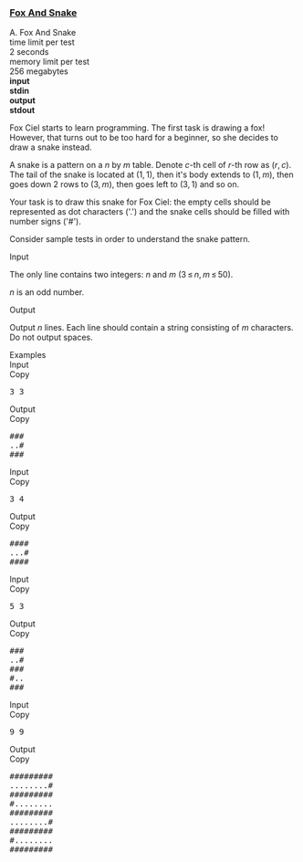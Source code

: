<h3><a href="https://codeforces.com/contest/510/problem/A" target="_blank" rel="noopener noreferrer">Fox And Snake</a></h3>

<div class="header"><div class="title">A. Fox And Snake</div><div class="time-limit"><div class="property-title">time limit per test</div>2 seconds</div><div class="memory-limit"><div class="property-title">memory limit per test</div>256 megabytes</div><div class="input-file input-standard" style="font-weight: bold"><div class="property-title">input</div>stdin</div><div class="output-file output-standard" style="font-weight: bold"><div class="property-title">output</div>stdout</div></div><div><p>Fox Ciel starts to learn programming. The first task is drawing a fox! However, that turns out to be too hard for a beginner, so she decides to draw a snake instead.</p><p>A snake is a pattern on a <span class="tex-span"><i>n</i></span> by <span class="tex-span"><i>m</i></span> table. Denote <span class="tex-span"><i>c</i></span>-th cell of <span class="tex-span"><i>r</i></span>-th row as <span class="tex-span">(<i>r</i>, <i>c</i>)</span>. The tail of the snake is located at <span class="tex-span">(1, 1)</span>, then it's body extends to <span class="tex-span">(1, <i>m</i>)</span>, then goes down <span class="tex-span">2</span> rows to <span class="tex-span">(3, <i>m</i>)</span>, then goes left to <span class="tex-span">(3, 1)</span> and so on.</p><p>Your task is to draw this snake for Fox Ciel: the empty cells should be represented as dot characters ('<span class="tex-font-style-tt">.</span>') and the snake cells should be filled with number signs ('<span class="tex-font-style-tt">#</span>').</p><p>Consider sample tests in order to understand the snake pattern.</p></div><div class="input-specification"><div class="section-title">Input</div><p>The only line contains two integers: <span class="tex-span"><i>n</i></span> and <span class="tex-span"><i>m</i></span> (<span class="tex-span">3 ≤ <i>n</i>, <i>m</i> ≤ 50</span>). </p><p><span class="tex-span"><i>n</i></span> is an <span class="tex-font-style-bf">odd</span> number.</p></div><div class="output-specification"><div class="section-title">Output</div><p>Output <span class="tex-span"><i>n</i></span> lines. Each line should contain a string consisting of <span class="tex-span"><i>m</i></span> characters. Do not output spaces.</p></div><div class="sample-tests"><div class="section-title">Examples</div><div class="sample-test"><div class="input"><div class="title">Input<div title="Copy" data-clipboard-target="#id009342427411913693" id="id008800550108176826" class="input-output-copier">Copy</div></div><pre id="id009342427411913693">3 3<br></pre></div><div class="output"><div class="title">Output<div title="Copy" data-clipboard-target="#id002726351375070867" id="id008279500563894058" class="input-output-copier">Copy</div></div><pre id="id002726351375070867">###<br>..#<br>###<br></pre></div><div class="input"><div class="title">Input<div title="Copy" data-clipboard-target="#id000988498402031176" id="id008593492588343319" class="input-output-copier">Copy</div></div><pre id="id000988498402031176">3 4<br></pre></div><div class="output"><div class="title">Output<div title="Copy" data-clipboard-target="#id008477288613590473" id="id001478473130332607" class="input-output-copier">Copy</div></div><pre id="id008477288613590473">####<br>...#<br>####<br></pre></div><div class="input"><div class="title">Input<div title="Copy" data-clipboard-target="#id007194257103577014" id="id00748580829399844" class="input-output-copier">Copy</div></div><pre id="id007194257103577014">5 3<br></pre></div><div class="output"><div class="title">Output<div title="Copy" data-clipboard-target="#id006818646979520114" id="id00272305885609164" class="input-output-copier">Copy</div></div><pre id="id006818646979520114">###<br>..#<br>###<br>#..<br>###<br></pre></div><div class="input"><div class="title">Input<div title="Copy" data-clipboard-target="#id009833716231027149" id="id003060399220905077" class="input-output-copier">Copy</div></div><pre id="id009833716231027149">9 9<br></pre></div><div class="output"><div class="title">Output<div title="Copy" data-clipboard-target="#id0007376845507809848" id="id000010899738365161005" class="input-output-copier">Copy</div></div><pre id="id0007376845507809848">#########<br>........#<br>#########<br>#........<br>#########<br>........#<br>#########<br>#........<br>#########<br></pre></div></div></div>